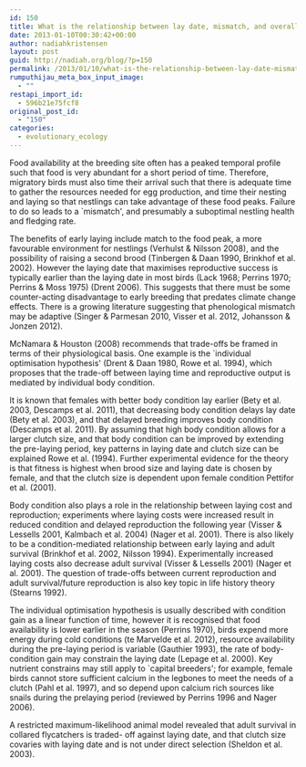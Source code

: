 ```yaml
---
id: 150
title: What is the relationship between lay date, mismatch, and overall fitness for migratory birds?
date: 2013-01-10T00:30:42+00:00
author: nadiahkristensen
layout: post
guid: http://nadiah.org/blog/?p=150
permalink: /2013/01/10/what-is-the-relationship-between-lay-date-mismatch-and-overall-fitness-for-migratory-birds/
rumputhijau_meta_box_input_image:
  - ""
restapi_import_id:
  - 596b21e75fcf8
original_post_id:
  - "150"
categories:
  - evolutionary_ecology
---
```

Food availability at the breeding site often has a peaked temporal profile such that food is very abundant for a short period of time. Therefore, migratory birds must also time their arrival such that there is adequate time to gather the resources needed for egg production, and time their nesting and laying so that nestlings can take advantage of these food peaks. Failure to do so leads to a \`mismatch', and presumably a suboptimal nestling health and fledging rate.

The benefits of early laying include match to the food peak, a more favourable environment for nestlings (Verhulst & Nilsson 2008), and the possibility of raising a second brood (Tinbergen & Daan 1990, Brinkhof et al. 2002). However the laying date that maximises reproductive success is typically earlier than the laying date in most birds (Lack 1968; Perrins 1970; Perrins & Moss 1975) (Drent 2006). This suggests that there must be some counter-acting disadvantage to early breeding that predates climate change effects. There is a growing literature suggesting that phenological mismatch may be adaptive (Singer & Parmesan 2010, Visser et al. 2012, Johansson & Jonzen 2012).

McNamara & Houston (2008) recommends that trade-offs be framed in terms of their physiological basis. One example is the \`individual optimisation hypothesis' (Drent & Daan 1980, Rowe et al. 1994), which proposes that the trade-off between laying time and reproductive output is mediated by individual body condition.

It is known that females with better body condition lay earlier (Bety et al. 2003, Descamps et al. 2011), that decreasing body condition delays lay date (Bety et al. 2003), and that delayed breeding improves body condition (Descamps et al. 2011). By assuming that high body condition allows for a larger clutch size, and that body condition can be improved by extending the pre-laying period, key patterns in laying date and clutch size can be explained Rowe et al. (1994). Further experimental evidence for the theory is that fitness is highest when brood size and laying date is chosen by female, and that the clutch size is dependent upon female condition Pettifor et al. (2001).

Body condition also plays a role in the relationship between laying cost and reproduction; experiments where laying costs were increased result in reduced condition and delayed reproduction the following year (Visser & Lessells 2001, Kalmbach et al. 2004) (Nager et al. 2001). There is also likely to be a condition-mediated relationship between early laying and adult survival (Brinkhof et al. 2002, Nilsson 1994). Experimentally increased laying costs also decrease adult survival (Visser & Lessells 2001) (Nager et al. 2001). The question of trade-offs between current reproduction and adult survival/future reproduction is also key topic in life history theory (Stearns 1992).

The individual optimisation hypothesis is usually described with condition gain as a linear function of time, however it is recognised that food availability is lower earlier in the season (Perrins 1970), birds expend more energy during cold conditions (te Marvelde et al. 2012), resource availability during the pre-laying period is variable (Gauthier 1993), the rate of body-condition gain may constrain the laying date (Lepage et al. 2000). Key nutrient constrains may still apply to \`capital breeders'; for example, female birds cannot store sufficient calcium in the legbones to meet the needs of a clutch (Pahl et al. 1997), and so depend upon calcium rich sources like snails during the prelaying period (reviewed by Perrins 1996 and Nager 2006).

A restricted maximum-likelihood animal model revealed that adult survival in collared flycatchers is traded- off against laying date, and that clutch size covaries with laying date and is not under direct selection (Sheldon et al. 2003).
